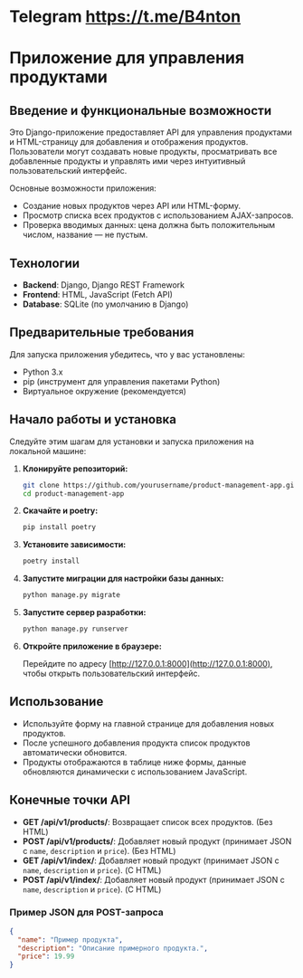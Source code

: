 # Telegram https://t.me/B4nton
# Приложение для управления продуктами

## Введение и функциональные возможности

Это Django-приложение предоставляет API для управления продуктами и HTML-страницу для добавления и отображения продуктов. Пользователи могут создавать новые продукты, просматривать все добавленные продукты и управлять ими через интуитивный пользовательский интерфейс.

Основные возможности приложения:

- Создание новых продуктов через API или HTML-форму.
- Просмотр списка всех продуктов с использованием AJAX-запросов.
- Проверка вводимых данных: цена должна быть положительным числом, название — не пустым.

## Технологии

- **Backend**: Django, Django REST Framework
- **Frontend**: HTML, JavaScript (Fetch API)
- **Database**: SQLite (по умолчанию в Django)

## Предварительные требования

Для запуска приложения убедитесь, что у вас установлены:

- Python 3.x
- pip (инструмент для управления пакетами Python)
- Виртуальное окружение (рекомендуется)

## Начало работы и установка

Следуйте этим шагам для установки и запуска приложения на локальной машине:

1. **Клонируйте репозиторий:**

    ```bash
    git clone https://github.com/yourusername/product-management-app.git
    cd product-management-app
    ```

2. **Скачайте и poetry:**

    ```bash
    pip install poetry
    ```

3. **Установите зависимости:**

    ```bash
    poetry install
    ```

4. **Запустите миграции для настройки базы данных:**

    ```bash
    python manage.py migrate
    ```

5. **Запустите сервер разработки:**

    ```bash
    python manage.py runserver
    ```

6. **Откройте приложение в браузере:**

    Перейдите по адресу [http://127.0.0.1:8000](http://127.0.0.1:8000), чтобы открыть пользовательский интерфейс.

## Использование

- Используйте форму на главной странице для добавления новых продуктов.
- После успешного добавления продукта список продуктов автоматически обновится.
- Продукты отображаются в таблице ниже формы, данные обновляются динамически с использованием JavaScript.

## Конечные точки API

- **GET /api/v1/products/**: Возвращает список всех продуктов. (Без HTML)
- **POST /api/v1/products/**: Добавляет новый продукт (принимает JSON с `name`, `description` и `price`). (Без HTML)
- **GET /api/v1/index/**: Добавляет новый продукт (принимает JSON с `name`, `description` и `price`). (C HTML)
- **POST /api/v1/index/**: Добавляет новый продукт (принимает JSON с `name`, `description` и `price`). (C HTML)

### Пример JSON для POST-запроса

```json
{
  "name": "Пример продукта",
  "description": "Описание примерного продукта.",
  "price": 19.99
}
```
